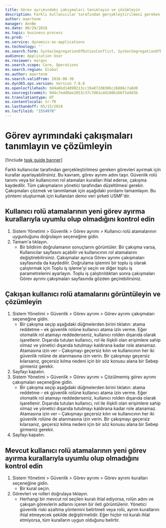 ```yaml
---
title: Görev ayrımındaki çakışmaları tanımlayın ve çözümleyin
description: Farklı kullanıcılar tarafından gerçekleştirilmesi gereken görevleri ayırmak için kurallar ayarlayabilirsiniz.
author: maertenm
manager: AnnBe
ms.date: 08/29/2018
ms.topic: business-process
ms.prod: ''
ms.service: dynamics-ax-applications
ms.technology: ''
ms.search.form: SysSecSegregationOfDutiesConflict, SysSecSegregationOfDutiesRule
audience: Application User
ms.reviewer: margoc
ms.search.scope: Core, Operations
ms.search.region: Global
ms.author: maertenm
ms.search.validFrom: 2016-06-30
ms.dyn365.ops.version: Version 7.0.0
ms.openlocfilehash: 9d4a6bd14090213cc19a072d030bc26886c7a8d0
ms.sourcegitcommit: 9d4c7edd0ae2053c37c7d81cdd180b16bf3a9d3b
ms.translationtype: HT
ms.contentlocale: tr-TR
ms.lasthandoff: 05/15/2019
ms.locfileid: "1554978"
---
```

# <a name="identify-and-resolve-conflicts-in-segregation-of-duties"></a>Görev ayrımındaki çakışmaları tanımlayın ve çözümleyin

[!include [task guide banner](../../includes/task-guide-banner.md)]

Farklı kullanıcılar tarafından gerçekleştirilmesi gereken görevleri ayırmak için kurallar ayarlayabilirsiniz. Bu kavram, görev ayrımı adını taşır. Güvenlik rolü tanımı veya bir kullanıcının rol atamaları kuralları ihlal ederse, çakışma kaydedilir. Tüm çakışmaların yönetici tarafından düzeltilmesi gerekir. Çakışmaları çözmek ve tanımlamak için aşağıdaki yordamı tamamlayın. Bu yöntemi oluşturmak için kullanılan demo veri şirketi USMF'dir.


## <a name="verify-whether-user-role-assignments-comply-with-new-rules-for-segregation-of-duties"></a>Kullanıcı rolü atamalarının yeni görev ayırma kurallarıyla uyumlu olup olmadığını kontrol edin
1. Sistem Yönetimi > Güvenlik > Görev ayrımı > Kullanıcı rolü atamalarının uygunluğunu doğrulayın seçeneğine gidin.
2. Tamam'a tıklayın.
    * Bir bildirim doğrulamanın sonuçlarını görüntüler.     Bir çakışma varsa, Kullanıcılar sayfasını açabilir ve kullanıcının rol atamalarını değiştirebilirsiniz. Çakışmalar ayrıca Görev ayrımı çakışmaları sayfasında da kaydedilir.     Doğrulama işlemini bir toplu iş olarak çalıştırmak için Toplu iş işleme'yi seçin ve diğer toplu iş parametrelerini ayarlayın. Toplu iş çalıştırıldıktan sonra çakışmaları Görev ayrımı çakışmaları sayfasında gözden geçirebilirsiniz.  

## <a name="view-and-resolve-conflicting-user-role-assignments"></a>Çakışan kullanıcı rolü atamalarını görüntüleyin ve çözümleyin
1. Sistem Yönetimi > Güvenlik > Görev ayrımı > Görev ayrımı çakışmaları seçeneğine gidin.
    * Bir çakışma seçip aşağıdaki düğmelerden birini tıklatın:      atama reddetme – ek güvenlik rolüne kullanıcı atama izin verme. Eğer otomatik rol atamayı reddederseniz, kullanıcı rolden dışarıda olarak işaretlenir. Dışarıda tutulan kullanıcı, rol ile ilişkili olan erişimlere sahip olmaz ve yönetici dışarıda tutulmayı kaldırana kadar role atanamaz.     Atamasına izin ver – Çakışmayı geçersiz kılın ve kullanıcının her iki güvenlik rolüne de atanmasına izin verin. Bir çakışmayı geçersiz kılarsanız, geçersiz kılma nedeni için bir söz konusu alana bir Sebep girmeniz gerekir.  
2. Sayfayı kapatın.
3. Sistem Yönetimi > Güvenlik > Görev ayrımı > Çözülmemiş görev ayrımı çakışmaları seçeneğine gidin.
    * Bir çakışma seçip aşağıdaki düğmelerden birini tıklatın:      atama reddetme – ek güvenlik rolüne kullanıcı atama izin verme. Eğer otomatik rol atamayı reddederseniz, kullanıcı rolden dışarıda olarak işaretlenir. Dışarıda tutulan kullanıcı, rol ile ilişkili olan erişimlere sahip olmaz ve yönetici dışarıda tutulmayı kaldırana kadar role atanamaz.     Atamasına izin ver – Çakışmayı geçersiz kılın ve kullanıcının her iki güvenlik rolüne de atanmasına izin verin. Bir çakışmayı geçersiz kılarsanız, geçersiz kılma nedeni için bir söz konusu alana bir Sebep girmeniz gerekir.    
4. Sayfayı kapatın.

## <a name="verify-whether-existing-roles-comply-with-new-rules-for-segregation-of-duties"></a>Mevcut kullanıcı rolü atamalarının yeni görev ayırma kurallarıyla uyumlu olup olmadığını kontrol edin
1. Sistem Yönetimi > Güvenlik > Görev ayrımı > Görev ayrımı kuralları seçeneğine gidin.
    * Bir kural seçin.  
2. Görevleri ve rolleri doğrulaya tıklayın.
    * Herhangi bir mevcut rol seçilen kuralı ihlal ediyorsa, rolün adını ve çakışan görevlerin adlarını içeren bir ileti görüntülenir. Yönetici güvenlik riski azaltma yöntemini belirtmeli veya rolü, ayrım kurallarını ihlal etmeyecek şekilde değiştirmelidir.     Eğer hiçbir rol kuralı ihlal etmiyorsa, tüm kuralların uygun olduğunu belirtir.  

